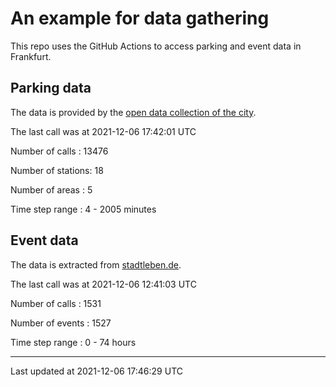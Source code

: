 # An example for data gathering

This repo uses the GitHub Actions to access parking and event data in Frankfurt.

## Parking data
The data is provided by the [open data collection of the city](https://www.offenedaten.frankfurt.de/).

The last call was at 2021-12-06 17:42:01 UTC

Number of calls   : 13476

Number of stations:    18

Number of areas   :     5

Time step range   :     4 -  2005 minutes


## Event data
The data is extracted from [stadtleben.de](https://stadtleben.de/frankfurt/).

The last call was at 2021-12-06 12:41:03 UTC

Number of calls   : 1531

Number of events  : 1527

Time step range   :    0 -   74 hours


----

Last updated at 2021-12-06 17:46:29 UTC
